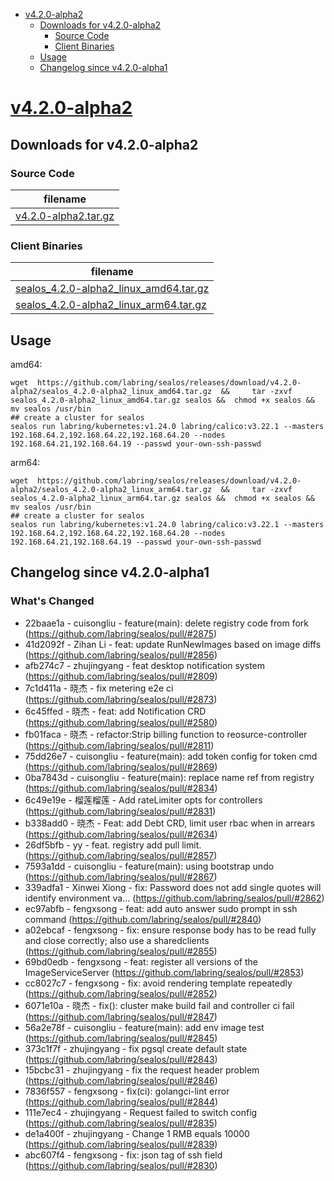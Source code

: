 - [v4.2.0-alpha2](#v420-alpha2)
  - [Downloads for v4.2.0-alpha2](#downloads-for-v420-alpha2)
    - [Source Code](#source-code)
    - [Client Binaries](#client-binaries)
  - [Usage](#usage)
  - [Changelog since v4.2.0-alpha1](#changelog-since-v420-alpha1)

# [v4.2.0-alpha2](https://github.com/labring/sealos/releases/tag/v4.2.0-alpha2)

## Downloads for v4.2.0-alpha2

### Source Code

filename |
-------- |
[v4.2.0-alpha2.tar.gz](https://github.com/labring/sealos/archive/refs/tags/v4.2.0-alpha2.tar.gz) |

### Client Binaries

filename |
-------- |
[sealos_4.2.0-alpha2_linux_amd64.tar.gz](https://github.com/labring/sealos/releases/download/v4.2.0-alpha2/sealos_4.2.0-alpha2_linux_amd64.tar.gz) |
[sealos_4.2.0-alpha2_linux_arm64.tar.gz](https://github.com/labring/sealos/releases/download/v4.2.0-alpha2/sealos_4.2.0-alpha2_linux_arm64.tar.gz) |

## Usage

amd64:

```shell
wget  https://github.com/labring/sealos/releases/download/v4.2.0-alpha2/sealos_4.2.0-alpha2_linux_amd64.tar.gz  &&     tar -zxvf sealos_4.2.0-alpha2_linux_amd64.tar.gz sealos &&  chmod +x sealos && mv sealos /usr/bin
## create a cluster for sealos
sealos run labring/kubernetes:v1.24.0 labring/calico:v3.22.1 --masters 192.168.64.2,192.168.64.22,192.168.64.20 --nodes 192.168.64.21,192.168.64.19 --passwd your-own-ssh-passwd
```

arm64:

```shell
wget  https://github.com/labring/sealos/releases/download/v4.2.0-alpha2/sealos_4.2.0-alpha2_linux_arm64.tar.gz  &&     tar -zxvf sealos_4.2.0-alpha2_linux_arm64.tar.gz sealos &&  chmod +x sealos && mv sealos /usr/bin
## create a cluster for sealos
sealos run labring/kubernetes:v1.24.0 labring/calico:v3.22.1 --masters 192.168.64.2,192.168.64.22,192.168.64.20 --nodes 192.168.64.21,192.168.64.19 --passwd your-own-ssh-passwd
```

## Changelog since v4.2.0-alpha1

### What's Changed
* 22baae1a - cuisongliu - feature(main): delete registry code from fork (https://github.com/labring/sealos/pull/#2875)
* 41d2092f - Zihan Li - feat: update RunNewImages based on image diffs (https://github.com/labring/sealos/pull/#2856)
* afb274c7 - zhujingyang - feat desktop notification system (https://github.com/labring/sealos/pull/#2809)
* 7c1d411a - 晓杰 - fix metering e2e ci (https://github.com/labring/sealos/pull/#2873)
* 6c45ffed - 晓杰 - feat: add Notification CRD (https://github.com/labring/sealos/pull/#2580)
* fb01faca - 晓杰 - refactor:Strip billing function to reosurce-controller (https://github.com/labring/sealos/pull/#2811)
* 75dd26e7 - cuisongliu - feature(main): add token config for token cmd (https://github.com/labring/sealos/pull/#2869)
* 0ba7843d - cuisongliu - feature(main): replace name ref from registry (https://github.com/labring/sealos/pull/#2834)
* 6c49e19e - 榴莲榴莲 - Add rateLimiter opts for controllers (https://github.com/labring/sealos/pull/#2831)
* b338add0 - 晓杰 - Feat: add Debt CRD, limit user rbac when in arrears (https://github.com/labring/sealos/pull/#2634)
* 26df5bfb - yy - feat. registry add pull limit. (https://github.com/labring/sealos/pull/#2857)
* 7593a1dd - cuisongliu - feature(main): using bootstrap undo (https://github.com/labring/sealos/pull/#2867)
* 339adfa1 - Xinwei Xiong - fix: Password does not add single quotes will identify environment va… (https://github.com/labring/sealos/pull/#2862)
* ec97abfb - fengxsong - feat: add auto answer sudo prompt in ssh command (https://github.com/labring/sealos/pull/#2840)
* a02ebcaf - fengxsong - fix: ensure response body has to be read fully and close correctly; also use a sharedclients (https://github.com/labring/sealos/pull/#2855)
* 69bd0edb - fengxsong - feat: register all versions of the ImageServiceServer (https://github.com/labring/sealos/pull/#2853)
* cc8027c7 - fengxsong - fix: avoid rendering template repeatedly (https://github.com/labring/sealos/pull/#2852)
* 6071e10a - 晓杰 - fix(): cluster make build fail and controller ci fail (https://github.com/labring/sealos/pull/#2847)
* 56a2e78f - cuisongliu - feature(main): add env image test (https://github.com/labring/sealos/pull/#2845)
* 373c1f7f - zhujingyang - fix pgsql create default state (https://github.com/labring/sealos/pull/#2843)
* 15bcbc31 - zhujingyang - fix the request header problem (https://github.com/labring/sealos/pull/#2846)
* 7836f557 - fengxsong - fix(ci): golangci-lint error (https://github.com/labring/sealos/pull/#2844)
* 111e7ec4 - zhujingyang - Request failed to switch config (https://github.com/labring/sealos/pull/#2835)
* de1a400f - zhujingyang - Change 1 RMB equals 10000 (https://github.com/labring/sealos/pull/#2839)
* abc607f4 - fengxsong - fix: json tag of ssh field (https://github.com/labring/sealos/pull/#2830)